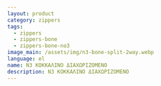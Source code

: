 ```yaml
---
layout: product
category: zippers
tags:
  - zippers
  - zippers-bone
  - zippers-bone-no3
image_main: /assets/img/n3-bone-split-2way.webp
language: el
name: N3 ΚΟΚΚΑΛΙΝΟ ΔΙΑΧΩΡΙΖΟΜΕΝΟ
description: N3 ΚΟΚΚΑΛΙΝΟ ΔΙΑΧΩΡΙΖΟΜΕΝΟ
---
```

